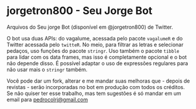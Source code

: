 # jorgetron800 - Seu Jorge Bot

Arquivos do Seu jorge Bot (disponível em @jorgetron800) de Twitter. 

O bot usa duas APIs: do vagalume, acessada pelo pacote ``vagalumeR`` e do Twitter acessada pelo ``twitteR``. No meio, para filtrar as letras e selecionar pedaços, uso funções do pacote ``stringr``. Uso também o pacote ``tibble`` para lidar com os data frames, mas isso é completamente opcional e o bot não depende disso. É possível adaptar o uso de expressões regulares para não usar mais o ``stringr`` também.

Você pode dar um fork, alterar e me mandar suas melhoras que - depois de revistas - serão incorporadas no bot em produção com todos os créditos. Se não quiser ter esse trabalho, mas tem sugestões é só mandar em um email para pedrocolrj@gmail.com
